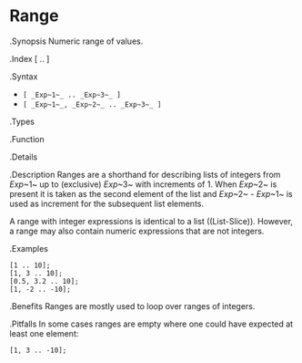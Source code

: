 # Range

.Synopsis
Numeric range of values.

.Index
[ .. ]

.Syntax

*  `[ _Exp~1~_ .. _Exp~3~_ ]`
*  `[ _Exp~1~_, _Exp~2~_ .. _Exp~3~_ ]`

.Types

.Function

.Details

.Description
Ranges are a shorthand for describing lists of integers from 
_Exp_~1~ up to (exclusive) _Exp_~3~ with increments of 1.
When _Exp_~2~ is present it is taken as the second element of the list
and _Exp_~2~ - _Exp_~1~ is used as increment for the subsequent list elements.

A range with integer expressions is identical to a list ((List-Slice)).
However, a range may also contain numeric expressions that are not integers.

.Examples
```rascal-shell
[1 .. 10];
[1, 3 .. 10];
[0.5, 3.2 .. 10];
[1, -2 .. -10];
```

.Benefits
Ranges are mostly used to loop over ranges of integers.

.Pitfalls
In some cases ranges are empty where one could have expected at least one element:
```rascal-shell
[1, 3 .. -10];
```

